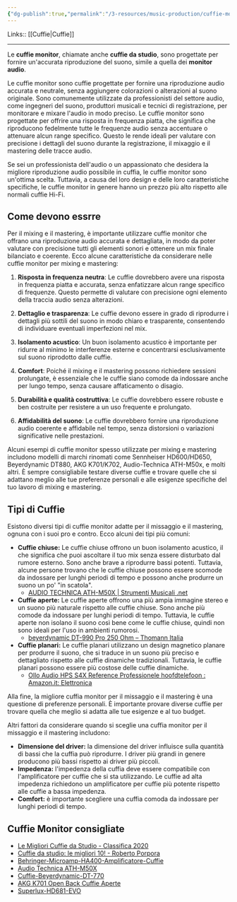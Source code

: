 ```yaml
---
{"dg-publish":true,"permalink":"/3-resources/music-production/cuffie-monitor/"}
---
```


Links:: [[Cuffie\|Cuffie]]

---
Le **cuffie monitor**, chiamate anche **cuffie da studio**, sono progettate per fornire un'accurata riproduzione del suono, simile a quella dei **monitor audio**.

Le cuffie monitor sono cuffie progettate per fornire una riproduzione audio accurata e neutrale, senza aggiungere colorazioni o alterazioni al suono originale. Sono comunemente utilizzate da professionisti del settore audio, come ingegneri del suono, produttori musicali e tecnici di registrazione, per monitorare e mixare l'audio in modo preciso. Le cuffie monitor sono progettate per offrire una risposta in frequenza piatta, che significa che riproducono fedelmente tutte le frequenze audio senza accentuare o attenuare alcun range specifico. Questo le rende ideali per valutare con precisione i dettagli del suono durante la registrazione, il mixaggio e il mastering delle tracce audio.

Se sei un professionista dell'audio o un appassionato che desidera la migliore riproduzione audio possibile in cuffia, le cuffie monitor sono un'ottima scelta. Tuttavia, a causa del loro design e delle loro caratteristiche specifiche, le cuffie monitor in genere hanno un prezzo più alto rispetto alle normali cuffie Hi-Fi.

## Come devono essrre

Per il mixing e il mastering, è importante utilizzare cuffie monitor che offrano una riproduzione audio accurata e dettagliata, in modo da poter valutare con precisione tutti gli elementi sonori e ottenere un mix finale bilanciato e coerente. Ecco alcune caratteristiche da considerare nelle cuffie monitor per mixing e mastering:

1. **Risposta in frequenza neutra**: Le cuffie dovrebbero avere una risposta in frequenza piatta e accurata, senza enfatizzare alcun range specifico di frequenze. Questo permette di valutare con precisione ogni elemento della traccia audio senza alterazioni.

2. **Dettaglio e trasparenza**: Le cuffie devono essere in grado di riprodurre i dettagli più sottili del suono in modo chiaro e trasparente, consentendo di individuare eventuali imperfezioni nel mix.

3. **Isolamento acustico**: Un buon isolamento acustico è importante per ridurre al minimo le interferenze esterne e concentrarsi esclusivamente sul suono riprodotto dalle cuffie.

4. **Comfort**: Poiché il mixing e il mastering possono richiedere sessioni prolungate, è essenziale che le cuffie siano comode da indossare anche per lungo tempo, senza causare affaticamento o disagio.

5. **Durabilità e qualità costruttiva**: Le cuffie dovrebbero essere robuste e ben costruite per resistere a un uso frequente e prolungato.

6. **Affidabilità del suono**: Le cuffie dovrebbero fornire una riproduzione audio coerente e affidabile nel tempo, senza distorsioni o variazioni significative nelle prestazioni.

Alcuni esempi di cuffie monitor spesso utilizzate per mixing e mastering includono modelli di marchi rinomati come Sennheiser HD600/HD650, Beyerdynamic DT880, AKG K701/K702, Audio-Technica ATH-M50x, e molti altri. È sempre consigliabile testare diverse cuffie e trovare quelle che si adattano meglio alle tue preferenze personali e alle esigenze specifiche del tuo lavoro di mixing e mastering.

## Tipi di Cuffie

Esistono diversi tipi di cuffie monitor adatte per il missaggio e il mastering, ognuna con i suoi pro e contro. Ecco alcuni dei tipi più comuni:

- **Cuffie chiuse:** Le cuffie chiuse offrono un buon isolamento acustico, il che significa che puoi ascoltare il tuo mix senza essere disturbato dal rumore esterno. Sono anche brave a riprodurre bassi potenti. Tuttavia, alcune persone trovano che le cuffie chiuse possono essere scomode da indossare per lunghi periodi di tempo e possono anche produrre un suono un po' "in scatola".
	- [AUDIO TECHNICA ATH-M50X | Strumenti Musicali .net](https://www.strumentimusicali.net/product_info.php/products_id/47036/audio-technica-ath-m50x.html)
- **Cuffie aperte:** Le cuffie aperte offrono una più ampia immagine stereo e un suono più naturale rispetto alle cuffie chiuse. Sono anche più comode da indossare per lunghi periodi di tempo. Tuttavia, le cuffie aperte non isolano il suono così bene come le cuffie chiuse, quindi non sono ideali per l'uso in ambienti rumorosi.
	- [beyerdynamic DT-990 Pro 250 Ohm – Thomann Italia](https://www.thomann.de/it/beyerdynamic_dt990pro.htm?atr=true)
- **Cuffie planari:** Le cuffie planari utilizzano un design magnetico planare per produrre il suono, che si traduce in un suono più preciso e dettagliato rispetto alle cuffie dinamiche tradizionali. Tuttavia, le cuffie planari possono essere più costose delle cuffie dinamiche.
	- [Ollo Audio HPS S4X Reference Professionele hoofdtelefoon : Amazon.it: Elettronica](https://www.amazon.it/dp/B08KGLRSTP?tag=federiplay-21&linkCode=ogi&th=1&psc=1)

Alla fine, la migliore cuffia monitor per il missaggio e il mastering è una questione di preferenze personali. È importante provare diverse cuffie per trovare quella che meglio si adatta alle tue esigenze e al tuo budget.

Altri fattori da considerare quando si sceglie una cuffia monitor per il missaggio e il mastering includono:

- **Dimensione del driver:** la dimensione del driver influisce sulla quantità di bassi che la cuffia può riprodurre. I driver più grandi in genere producono più bassi rispetto ai driver più piccoli.
- **Impedenza:** l'impedenza della cuffia deve essere compatibile con l'amplificatore per cuffie che si sta utilizzando. Le cuffie ad alta impedenza richiedono un amplificatore per cuffie più potente rispetto alle cuffie a bassa impedenza.
- **Comfort:** è importante scegliere una cuffia comoda da indossare per lunghi periodi di tempo.

## Cuffie Monitor consigliate

- [Le Migliori Cuffie da Studio - Classifica 2020](http://cuffietop.it/migliori-cuffie-da-studio/)
- [Cuffie da studio: le migliori 10! - Roberto Porpora](http://www.robertoporpora.it/cuffie-da-studio-le-migliori-10/)
- [Behringer-Microamp-HA400-Amplificatore-Cuffie](https://www.amazon.it/Behringer-Microamp-HA400-Amplificatore-Cuffie/dp/B000KIPT30)
- [Audio Technica ATH-M50X](https://www.amazon.it/dp/B00HVLUR86)
- [Cuffie-Beyerdynamic-DT-770](https://www.amazon.it/Cuffie-Beyerdynamic-DT-770-Pro/dp/B0016MNAAI)
- [AKG K701 Open Back Cuffie Aperte](https://www.amazon.it/gp/product/B000EBBJ6Y)
- [Superlux-HD681-EVO](https://www.amazon.it/Superlux-HD681-EVO-Cuffie-Nero/dp/B00CAG1ZAQ)
